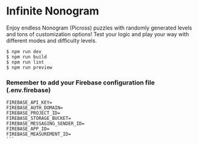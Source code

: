 # Infinite Nonogram

Enjoy endless Nonogram (Picross) puzzles with randomly generated levels and tons of customization options! Test your logic and play your way with different modes and difficulty levels.

```
$ npm run dev
$ npm run build
$ npm run lint
$ npm run preview
```

### Remember to add your Firebase configuration file (.env.firebase)

````
FIREBASE_API_KEY=
FIREBASE_AUTH_DOMAIN=
FIREBASE_PROJECT_ID=
FIREBASE_STORAGE_BUCKET=
FIREBASE_MESSAGING_SENDER_ID=
FIREBASE_APP_ID=
FIREBASE_MEASUREMENT_ID=
```